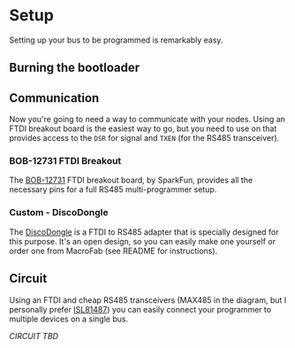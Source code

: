 
# Setup

Setting up your bus to be programmed is remarkably easy.

## Burning the bootloader



## Communication

Now you're going to need a way to communicate with your nodes. Using an FTDI breakout board is the easiest
way to go, but you need to use on that provides access to the `DSR` for signal and `TXEN` (for the RS485 transceiver).

### BOB-12731 FTDI Breakout
The [BOB-12731](https://www.sparkfun.com/products/12731) FTDI breakout board, by SparkFun, provides all the necessary pins for
a full RS485 multi-programmer setup.

### Custom - DiscoDongle

The [DiscoDongle](https://github.com/jgillick/disco-dongle) is a FTDI to RS485 adapter that is specially
designed for this purpose. It's an open design, so you can easily make one yourself or order one from
MacroFab (see README for instructions).

## Circuit

Using an FTDI and cheap RS485 transceivers (MAX485 in the diagram, but I personally prefer [ISL81487](https://www.digikey.com/product-search/en?keywords=ISL81487))
you can easily connect your programmer to multiple devices on a single bus.

_CIRCUIT TBD_
